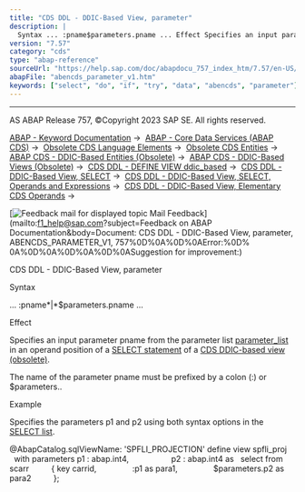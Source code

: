 ```yaml
---
title: "CDS DDL - DDIC-Based View, parameter"
description: |
  Syntax ... :pname$parameters.pname ... Effect Specifies an input parameter pname from the parameter list parameter_list(https://help.sap.com/doc/abapdocu_757_index_htm/7.57/en-US/abencds_parameter_list_v1.htm) in an operand position of a SELECT statement(https://help.sap.com/doc/abapdocu_757
version: "7.57"
category: "cds"
type: "abap-reference"
sourceUrl: "https://help.sap.com/doc/abapdocu_757_index_htm/7.57/en-US/abencds_parameter_v1.htm"
abapFile: "abencds_parameter_v1.htm"
keywords: ["select", "do", "if", "try", "data", "abencds", "parameter"]
---
```


* * *

AS ABAP Release 757, ©Copyright 2023 SAP SE. All rights reserved.

[ABAP - Keyword Documentation](https://help.sap.com/doc/abapdocu_757_index_htm/7.57/en-US/abenabap.htm) →  [ABAP - Core Data Services (ABAP CDS)](https://help.sap.com/doc/abapdocu_757_index_htm/7.57/en-US/abencds.htm) →  [Obsolete CDS Language Elements](https://help.sap.com/doc/abapdocu_757_index_htm/7.57/en-US/abencds_obsolete.htm) →  [Obsolete CDS Entities](https://help.sap.com/doc/abapdocu_757_index_htm/7.57/en-US/abencds_entities_obsolete.htm) →  [ABAP CDS - DDIC-Based Entities (Obsolete)](https://help.sap.com/doc/abapdocu_757_index_htm/7.57/en-US/abencds_ddic_entity.htm) →  [ABAP CDS - DDIC-Based Views (Obsolete)](https://help.sap.com/doc/abapdocu_757_index_htm/7.57/en-US/abencds_v1_views.htm) →  [CDS DDL - DEFINE VIEW ddic\_based](https://help.sap.com/doc/abapdocu_757_index_htm/7.57/en-US/abencds_define_view_v1.htm) →  [CDS DDL - DDIC-Based View, SELECT](https://help.sap.com/doc/abapdocu_757_index_htm/7.57/en-US/abencds_select_statement_v1.htm) →  [CDS DDL - DDIC-Based View, SELECT, Operands and Expressions](https://help.sap.com/doc/abapdocu_757_index_htm/7.57/en-US/abencds_operands_and_expr_v1.htm) →  [CDS DDL - DDIC-Based View, Elementary CDS Operands](https://help.sap.com/doc/abapdocu_757_index_htm/7.57/en-US/abencds_operands_v1.htm) → 

 [![](Mail.gif?object=Mail.gif&sap-language=EN "Feedback mail for displayed topic") Mail Feedback](mailto:f1_help@sap.com?subject=Feedback on ABAP Documentation&body=Document: CDS DDL - DDIC-Based View, parameter, ABENCDS_PARAMETER_V1, 757%0D%0A%0D%0AError:%0D%
0A%0D%0A%0D%0A%0D%0ASuggestion for improvement:)

CDS DDL - DDIC-Based View, parameter

Syntax

... :pname*|*$parameters.pname ...

Effect

Specifies an input parameter pname from the parameter list [parameter\_list](https://help.sap.com/doc/abapdocu_757_index_htm/7.57/en-US/abencds_parameter_list_v1.htm) in an operand position of a [SELECT statement](https://help.sap.com/doc/abapdocu_757_index_htm/7.57/en-US/abencds_select_statement_v1.htm) of a [CDS DDIC-based view (obsolete)](https://help.sap.com/doc/abapdocu_757_index_htm/7.57/en-US/abencds_v1_view_glosry.htm "Glossary Entry").

The name of the parameter pname must be prefixed by a colon (:) or $parameters..

Example

Specifies the parameters p1 and p2 using both syntax options in the [SELECT list](https://help.sap.com/doc/abapdocu_757_index_htm/7.57/en-US/abencds_select_list_v1.htm).

@AbapCatalog.sqlViewName: 'SPFLI\_PROJECTION'
define view spfli\_proj
  with parameters p1 : abap.int4,
                  p2 : abap.int4 as
  select from scarr
         { key carrid,
               :p1 as para1,
               $parameters.p2 as para2
         };